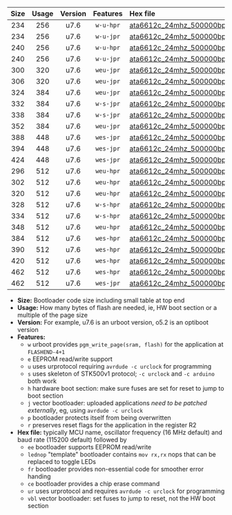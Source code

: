 |Size|Usage|Version|Features|Hex file|
|:-:|:-:|:-:|:-:|:--|
|234|256|u7.6|`w-u-hpr`|[ata6612c_24mhz_500000bps_ur.hex](https://raw.githubusercontent.com/stefanrueger/urboot/main/bootloaders/ata6612c/fcpu_24mhz/500000_bps/ata6612c_24mhz_500000bps_ur.hex)|
|234|256|u7.6|`w-u-jpr`|[ata6612c_24mhz_500000bps_ur_vbl.hex](https://raw.githubusercontent.com/stefanrueger/urboot/main/bootloaders/ata6612c/fcpu_24mhz/500000_bps/ata6612c_24mhz_500000bps_ur_vbl.hex)|
|240|256|u7.6|`w-u-hpr`|[ata6612c_24mhz_500000bps_lednop_ur.hex](https://raw.githubusercontent.com/stefanrueger/urboot/main/bootloaders/ata6612c/fcpu_24mhz/500000_bps/ata6612c_24mhz_500000bps_lednop_ur.hex)|
|240|256|u7.6|`w-u-jpr`|[ata6612c_24mhz_500000bps_lednop_ur_vbl.hex](https://raw.githubusercontent.com/stefanrueger/urboot/main/bootloaders/ata6612c/fcpu_24mhz/500000_bps/ata6612c_24mhz_500000bps_lednop_ur_vbl.hex)|
|300|320|u7.6|`weu-jpr`|[ata6612c_24mhz_500000bps_ee_ur_vbl.hex](https://raw.githubusercontent.com/stefanrueger/urboot/main/bootloaders/ata6612c/fcpu_24mhz/500000_bps/ata6612c_24mhz_500000bps_ee_ur_vbl.hex)|
|306|320|u7.6|`weu-jpr`|[ata6612c_24mhz_500000bps_ee_lednop_ur_vbl.hex](https://raw.githubusercontent.com/stefanrueger/urboot/main/bootloaders/ata6612c/fcpu_24mhz/500000_bps/ata6612c_24mhz_500000bps_ee_lednop_ur_vbl.hex)|
|324|384|u7.6|`weu-jpr`|[ata6612c_24mhz_500000bps_ee_lednop_fr_ur_vbl.hex](https://raw.githubusercontent.com/stefanrueger/urboot/main/bootloaders/ata6612c/fcpu_24mhz/500000_bps/ata6612c_24mhz_500000bps_ee_lednop_fr_ur_vbl.hex)|
|332|384|u7.6|`w-s-jpr`|[ata6612c_24mhz_500000bps_vbl.hex](https://raw.githubusercontent.com/stefanrueger/urboot/main/bootloaders/ata6612c/fcpu_24mhz/500000_bps/ata6612c_24mhz_500000bps_vbl.hex)|
|338|384|u7.6|`w-s-jpr`|[ata6612c_24mhz_500000bps_lednop_vbl.hex](https://raw.githubusercontent.com/stefanrueger/urboot/main/bootloaders/ata6612c/fcpu_24mhz/500000_bps/ata6612c_24mhz_500000bps_lednop_vbl.hex)|
|352|384|u7.6|`weu-jpr`|[ata6612c_24mhz_500000bps_ee_lednop_fr_ce_ur_vbl.hex](https://raw.githubusercontent.com/stefanrueger/urboot/main/bootloaders/ata6612c/fcpu_24mhz/500000_bps/ata6612c_24mhz_500000bps_ee_lednop_fr_ce_ur_vbl.hex)|
|388|448|u7.6|`wes-jpr`|[ata6612c_24mhz_500000bps_ee_vbl.hex](https://raw.githubusercontent.com/stefanrueger/urboot/main/bootloaders/ata6612c/fcpu_24mhz/500000_bps/ata6612c_24mhz_500000bps_ee_vbl.hex)|
|394|448|u7.6|`wes-jpr`|[ata6612c_24mhz_500000bps_ee_lednop_vbl.hex](https://raw.githubusercontent.com/stefanrueger/urboot/main/bootloaders/ata6612c/fcpu_24mhz/500000_bps/ata6612c_24mhz_500000bps_ee_lednop_vbl.hex)|
|424|448|u7.6|`wes-jpr`|[ata6612c_24mhz_500000bps_ee_lednop_fr_vbl.hex](https://raw.githubusercontent.com/stefanrueger/urboot/main/bootloaders/ata6612c/fcpu_24mhz/500000_bps/ata6612c_24mhz_500000bps_ee_lednop_fr_vbl.hex)|
|296|512|u7.6|`weu-hpr`|[ata6612c_24mhz_500000bps_ee_ur.hex](https://raw.githubusercontent.com/stefanrueger/urboot/main/bootloaders/ata6612c/fcpu_24mhz/500000_bps/ata6612c_24mhz_500000bps_ee_ur.hex)|
|302|512|u7.6|`weu-hpr`|[ata6612c_24mhz_500000bps_ee_lednop_ur.hex](https://raw.githubusercontent.com/stefanrueger/urboot/main/bootloaders/ata6612c/fcpu_24mhz/500000_bps/ata6612c_24mhz_500000bps_ee_lednop_ur.hex)|
|320|512|u7.6|`weu-hpr`|[ata6612c_24mhz_500000bps_ee_lednop_fr_ur.hex](https://raw.githubusercontent.com/stefanrueger/urboot/main/bootloaders/ata6612c/fcpu_24mhz/500000_bps/ata6612c_24mhz_500000bps_ee_lednop_fr_ur.hex)|
|328|512|u7.6|`w-s-hpr`|[ata6612c_24mhz_500000bps.hex](https://raw.githubusercontent.com/stefanrueger/urboot/main/bootloaders/ata6612c/fcpu_24mhz/500000_bps/ata6612c_24mhz_500000bps.hex)|
|334|512|u7.6|`w-s-hpr`|[ata6612c_24mhz_500000bps_lednop.hex](https://raw.githubusercontent.com/stefanrueger/urboot/main/bootloaders/ata6612c/fcpu_24mhz/500000_bps/ata6612c_24mhz_500000bps_lednop.hex)|
|348|512|u7.6|`weu-hpr`|[ata6612c_24mhz_500000bps_ee_lednop_fr_ce_ur.hex](https://raw.githubusercontent.com/stefanrueger/urboot/main/bootloaders/ata6612c/fcpu_24mhz/500000_bps/ata6612c_24mhz_500000bps_ee_lednop_fr_ce_ur.hex)|
|384|512|u7.6|`wes-hpr`|[ata6612c_24mhz_500000bps_ee.hex](https://raw.githubusercontent.com/stefanrueger/urboot/main/bootloaders/ata6612c/fcpu_24mhz/500000_bps/ata6612c_24mhz_500000bps_ee.hex)|
|390|512|u7.6|`wes-hpr`|[ata6612c_24mhz_500000bps_ee_lednop.hex](https://raw.githubusercontent.com/stefanrueger/urboot/main/bootloaders/ata6612c/fcpu_24mhz/500000_bps/ata6612c_24mhz_500000bps_ee_lednop.hex)|
|420|512|u7.6|`wes-hpr`|[ata6612c_24mhz_500000bps_ee_lednop_fr.hex](https://raw.githubusercontent.com/stefanrueger/urboot/main/bootloaders/ata6612c/fcpu_24mhz/500000_bps/ata6612c_24mhz_500000bps_ee_lednop_fr.hex)|
|462|512|u7.6|`wes-hpr`|[ata6612c_24mhz_500000bps_ee_lednop_fr_ce.hex](https://raw.githubusercontent.com/stefanrueger/urboot/main/bootloaders/ata6612c/fcpu_24mhz/500000_bps/ata6612c_24mhz_500000bps_ee_lednop_fr_ce.hex)|
|462|512|u7.6|`wes-jpr`|[ata6612c_24mhz_500000bps_ee_lednop_fr_ce_vbl.hex](https://raw.githubusercontent.com/stefanrueger/urboot/main/bootloaders/ata6612c/fcpu_24mhz/500000_bps/ata6612c_24mhz_500000bps_ee_lednop_fr_ce_vbl.hex)|

- **Size:** Bootloader code size including small table at top end
- **Usage:** How many bytes of flash are needed, ie, HW boot section or a multiple of the page size
- **Version:** For example, u7.6 is an urboot version, o5.2 is an optiboot version
- **Features:**
  + `w` urboot provides `pgm_write_page(sram, flash)` for the application at `FLASHEND-4+1`
  + `e` EEPROM read/write support
  + `u` uses urprotocol requiring `avrdude -c urclock` for programming
  + `s` uses skeleton of STK500v1 protocol; `-c urclock` and `-c arduino` both work
  + `h` hardware boot section: make sure fuses are set for reset to jump to boot section
  + `j` vector bootloader: uploaded applications *need to be patched externally*, eg, using `avrdude -c urclock`
  + `p` bootloader protects itself from being overwritten
  + `r` preserves reset flags for the application in the register R2
- **Hex file:** typically MCU name, oscillator frequency (16 MHz default) and baud rate (115200 default) followed by
  + `ee` bootloader supports EEPROM read/write
  + `lednop` "template" bootloader contains `mov rx,rx` nops that can be replaced to toggle LEDs
  + `fr` bootloader provides non-essential code for smoother error handing
  + `ce` bootloader provides a chip erase command
  + `ur` uses urprotocol and requires `avrdude -c urclock` for programming
  + `vbl` vector bootloader: set fuses to jump to reset, not the HW boot section
